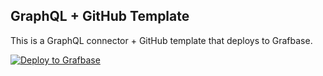 ## GraphQL + GitHub Template

This is a GraphQL connector + GitHub template that deploys to Grafbase.

[![Deploy to Grafbase](https://grafbase.com/button)](https://grafbase.com/new/configure?template=GitHub&source=https%3A%2F%2Fgithub.com%2Fgrafbase%2Fgrafbase%2Ftree%2Fmain%2Ftemplates%2Fgraphql-github-sdl)
